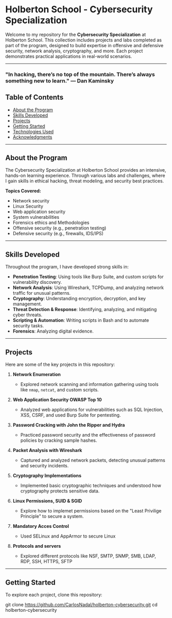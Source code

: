 # Holberton School - Cybersecurity Specialization

Welcome to my repository for the **Cybersecurity Specialization** at Holberton School. This collection includes projects and labs completed as part of the program, designed to build expertise in offensive and defensive security, network analysis, cryptography, and more. Each project demonstrates practical applications in real-world scenarios.

---
### "In hacking, there’s no top of the mountain. There’s always something new to learn." — Dan Kaminsky

## Table of Contents
- [About the Program](#about-the-program)
- [Skills Developed](#skills-developed)
- [Projects](#projects)
- [Getting Started](#getting-started)
- [Technologies Used](#technologies-used)
- [Acknowledgments](#acknowledgments)

---

## About the Program

The Cybersecurity Specialization at Holberton School provides an intensive, hands-on learning experience. Through various labs and challenges, where I gain skills in ethical hacking, threat modeling, and security best practices. 

**Topics Covered:**
- Network security
- Linux Security
- Web application security
- System vulnerabilities
- Forensics ethics and Methodologies
- Offensive security (e.g., penetration testing)
- Defensive security (e.g., firewalls, IDS/IPS)

---

## Skills Developed

Throughout the program, I have developed strong skills in:
- **Penetration Testing**: Using tools like Burp Suite, and custom scripts for vulnerability discovery.
- **Network Analysis**: Using Wireshark, TCPDump, and analyzing network traffic for unusual patterns.
- **Cryptography**: Understanding encryption, decryption, and key management.
- **Threat Detection & Response**: Identifying, analyzing, and mitigating cyber threats.
- **Scripting & Automation**: Writing scripts in Bash and to automate security tasks.
- **Forensics**: Analyzing digital evidence.

---

## Projects

Here are some of the key projects in this repository:

1. **Network Enumeration**  
   - Explored network scanning and information gathering using tools like `nmap`, `netcat`, and custom scripts.
  
2. **Web Application Security OWASP Top 10**  
   - Analyzed web applications for vulnerabilities such as SQL Injection, XSS, CSRF, and used Burp Suite for pentesting.

3. **Password Cracking with John the Ripper and Hydra**  
   - Practiced password security and the effectiveness of password policies by cracking sample hashes.

4. **Packet Analysis with Wireshark**  
   - Captured and analyzed network packets, detecting unusual patterns and security incidents.

5. **Cryptography Implementations**  
   - Implemented basic cryptographic techniques and understood how cryptography protects sensitive data.

6. **Linux Permissions, SUID & SGID**
   - Explore how to implemet permissions based on the "Least Privilige Principle" to secure a system.

7. **Mandatory Acces Control**
   - Used SELinux and AppArmor to secure Linux

8. **Protocols and servers**
   - Explored different protocols like NSF, SMTP, SNMP, SMB, LDAP, RDP, SSH, HTTPS, SFTP

---

## Getting Started

To explore each project, clone this repository:

git clone https://github.com/CarlosNadal/holberton-cybersecurity.git
cd holberton-cybersecurity
